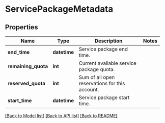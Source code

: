# ServicePackageMetadata

## Properties
Name | Type | Description | Notes
------------ | ------------- | ------------- | -------------
**end_time** | **datetime** | Service package end time. | 
**remaining_quota** | **int** | Current available service package quota. | 
**reserved_quota** | **int** | Sum of all open reservations for this account. | 
**start_time** | **datetime** | Service package start time. | 

[[Back to Model list]](../README.md#documentation-for-models) [[Back to API list]](../README.md#documentation-for-api-endpoints) [[Back to README]](../README.md)


